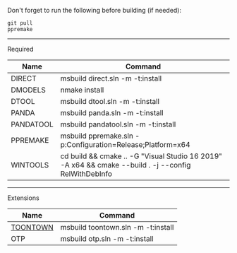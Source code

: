 Don't forget to run the following before building (if needed):
```
git pull
ppremake
```

---

Required

| Name                         | Command                             |
|------------------------------|-------------------------------------|
| DIRECT                       | msbuild direct.sln -m -t:install    |
| DMODELS                      | nmake install                       |
| DTOOL                        | msbuild dtool.sln -m -t:install     |
| PANDA                        | msbuild panda.sln -m -t:install     |  
| PANDATOOL                    | msbuild pandatool.sln -m -t:install |
| PPREMAKE                     | msbuild ppremake.sln -p:Configuration=Release;Platform=x64     |
| WINTOOLS                     | cd build && cmake .. -G "Visual Studio 16 2019" -A x64 && cmake --build . -j --config RelWithDebInfo     |

---

Extensions

| Name                         | Command                             |
|------------------------------|-------------------------------------|
| [TOONTOWN](https://github.com/toontownretro/documentation/blob/main/docs/getting_started/setup_toontown.md#building-toontown) | msbuild toontown.sln -m -t:install |
| OTP | msbuild otp.sln -m -t:install |

